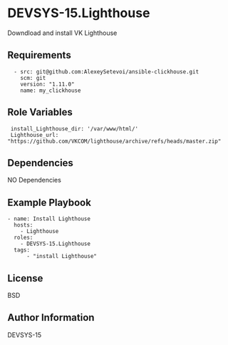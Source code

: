 DEVSYS-15.Lighthouse
=========

Downdload and install VK Lighthouse

Requirements
------------
```
  - src: git@github.com:AlexeySetevoi/ansible-clickhouse.git
    scm: git
    version: "1.11.0"
    name: my_clickhouse 
```

Role Variables
--------------
```
 install_Lighthouse_dir: '/var/www/html/'
 Lighthouse_url: "https://github.com/VKCOM/lighthouse/archive/refs/heads/master.zip"
```
Dependencies
------------

NO Dependencies

Example Playbook
----------------

```
- name: Install Lighthouse
  hosts: 
    - Lighthouse
  roles:
    - DEVSYS-15.Lighthouse
  tags: 
      - "install Lighthouse"
```
License
-------

BSD

Author Information
------------------
DEVSYS-15

